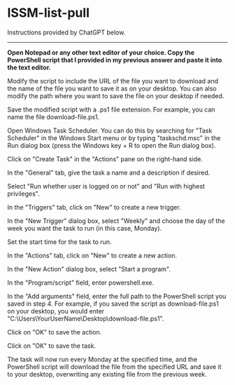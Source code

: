 # ISSM-list-pull

Instructions provided by ChatGPT below.
________________________________________

**Open Notepad or any other text editor of your choice. 
Copy the PowerShell script that I provided in my previous answer and paste it into the text editor.**

Modify the script to include the URL of the file you want to download and the name of the file you want to save it as on your desktop. You can also modify the path where you want to save the file on your desktop if needed.

Save the modified script with a .ps1 file extension. For example, you can name the file download-file.ps1.

Open Windows Task Scheduler. You can do this by searching for "Task Scheduler" in the Windows Start menu or by typing "taskschd.msc" in the Run dialog box (press the Windows key + R to open the Run dialog box).

Click on "Create Task" in the "Actions" pane on the right-hand side.

In the "General" tab, give the task a name and a description if desired.

Select "Run whether user is logged on or not" and "Run with highest privileges".

In the "Triggers" tab, click on "New" to create a new trigger.

In the "New Trigger" dialog box, select "Weekly" and choose the day of the week you want the task to run (in this case, Monday).

Set the start time for the task to run.

In the "Actions" tab, click on "New" to create a new action.

In the "New Action" dialog box, select "Start a program".

In the "Program/script" field, enter powershell.exe.

In the "Add arguments" field, enter the full path to the PowerShell script you saved in step 4. For example, if you saved the script as download-file.ps1 on your desktop, you would enter "C:\Users\YourUserName\Desktop\download-file.ps1".

Click on "OK" to save the action.

Click on "OK" to save the task.

The task will now run every Monday at the specified time, and the PowerShell script will download the file from the specified URL and save it to your desktop, overwriting any existing file from the previous week.
